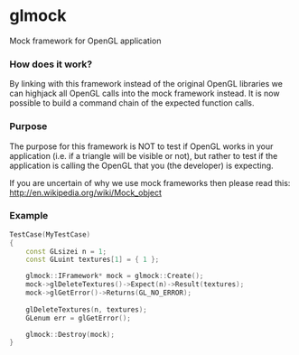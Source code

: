glmock
======

Mock framework for OpenGL application

### How does it work?

By linking with this framework instead of the original OpenGL libraries we can highjack all OpenGL calls into the mock framework instead. It is now possible to build a command chain of the expected function calls.

### Purpose

The purpose for this framework is NOT to test if OpenGL works in your application (i.e. if a triangle will be visible or not), but rather to test if the application is calling the OpenGL that you (the developer) is expecting.

If you are uncertain of why we use mock frameworks then please read this: http://en.wikipedia.org/wiki/Mock_object

### Example

```cpp
TestCase(MyTestCase)
{
	const GLsizei n = 1;
	const GLuint textures[1] = { 1 };

	glmock::IFramework* mock = glmock::Create();
	mock->glDeleteTextures()->Expect(n)->Result(textures);
	mock->glGetError()->Returns(GL_NO_ERROR);
	
	glDeleteTextures(n, textures);
	GLenum err = glGetError();

	glmock::Destroy(mock);
}
```
